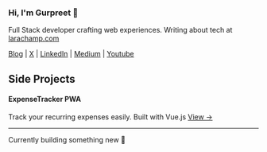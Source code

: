 ### Hi, I'm Gurpreet 👋

Full Stack developer crafting web experiences. Writing about tech at [larachamp.com](https://larachamp.com)

[Blog](https://larachamp.com/) | [X](https://x.com/gurpreetkait) | [LinkedIn](https://www.linkedin.com/in/gurpreet-kait-a96276216/) | [Medium](https://gurpreetkait.medium.com/) | [Youtube](https://www.youtube.com/@gurpreetkait)

## Side Projects

#### ExpenseTracker PWA
Track your recurring expenses easily. Built with Vue.js
[View →](https://recurrring-expense-tracker.vercel.app/)


---
Currently building something new 🚀
